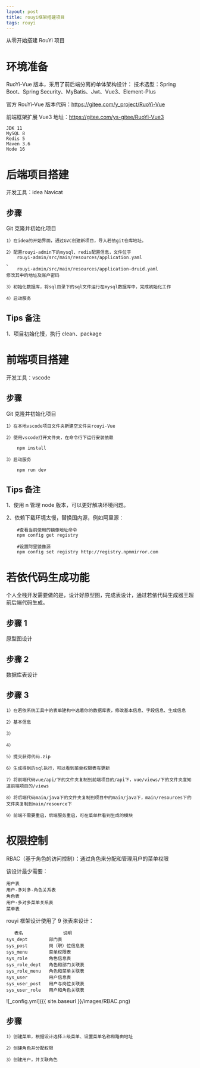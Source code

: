 ```yaml
---
layout: post
title: rouyi框架搭建项目
tags: rouyi
---
```


从零开始搭建 RouYi 项目

# 环境准备

RuoYi-Vue 版本，采用了前后端分离的单体架构设计：
技术选型：Spring Boot、Spring Security、MyBatis、Jwt、Vue3、Element-Plus

官方 RouYi-Vue 版本代码：https://gitee.com/y_project/RuoYi-Vue

前端框架扩展 Vue3 地址：https://gitee.com/ys-gitee/RuoYi-Vue3

    JDK 11
    MySQL 8
    Redis 5
    Maven 3.6
    Node 16

# 后端项目搭建

开发工具：idea Navicat

## 步骤

Git 克隆并初始化项目

    1）在idea的开始界面，通过GVC创建新项目，导入若依git仓库地址。

    2）配置rouyi-admin下的mysql、redis配置信息，文件位于
        rouyi-admin/src/main/resources/application.yaml
    、
        rouyi-admin/src/main/resources/application-druid.yaml
    修改其中的地址及账户密码

    3）初始化数据库，将sql目录下的sql文件运行在mysql数据库中，完成初始化工作

    4）启动服务

## Tips 备注

1、项目初始化慢，执行 clean、package

# 前端项目搭建

开发工具：vscode

## 步骤

Git 克隆并初始化项目

    1）在本地vscode项目文件夹新建空文件夹rouyi-Vue

    2）使用vscode打开文件夹，在命令行下运行安装依赖

        npm install

    3）启动服务

        npm run dev

## Tips 备注

1、使用 n 管理 node 版本，可以更好解决环境问题。

2、依赖下载环境太慢，替换国内源，例如阿里源：

```
    #查看当前使用的镜像地址命令
    npm config get registry

    #设置阿里镜像源
    npm config set registry http://registry.npmmirror.com

```

# 若依代码生成功能

个人全栈开发需要做的是，设计好原型图，完成表设计，通过若依代码生成器王超前后端代码生成。

## 步骤 1

原型图设计

## 步骤 2

数据库表设计

## 步骤 3

    1）在若依系统工具中的表单建构中选着你的数据库表，修改基本信息、字段信息、生成信息

    2）基本信息

    3）

    4）

    5）提交获得代码.zip

    6）生成得到的sql执行，可以看到菜单权限表有更新

    7）将前端代码vue/api/下的文件夹复制到前端项目的/api下，vue/views/下的文件夹度知道前端项目的/views

    8）将后端代码main/java下的文件夹复制到项目中的main/java下，main/resources下的文件夹复制到main/resource下

    9）前端不需要重启，后端服务重启，可在菜单栏看到生成的模块

# 权限控制

RBAC（基于角色的访问控制）：通过角色来分配和管理用户的菜单权限

该设计最少需要：

    用户表
    用户-多对多-角色关系表
    角色表
    用户-多对多菜单关系表
    菜单表

rouyi 框架设计使用了 9 张表来设计：

       表名	            说明
    sys_dept	    部门表
    sys_post	    岗（职）位信息表
    sys_menu	    菜单权限表
    sys_role	    角色信息表
    sys_role_dept	角色和部门关联表
    sys_role_menu	角色和菜单关联表
    sys_user	    用户信息表
    sys_user_post	用户与岗位关联表
    sys_user_role	用户和角色关联表

![_config.yml]({{ site.baseurl }}/images/RBAC.png)

## 步骤

    1）创建菜单，根据设计选择上级菜单、设置菜单名称和路由地址

    2）创建角色并分配权限

    3）创建用户，并关联角色
